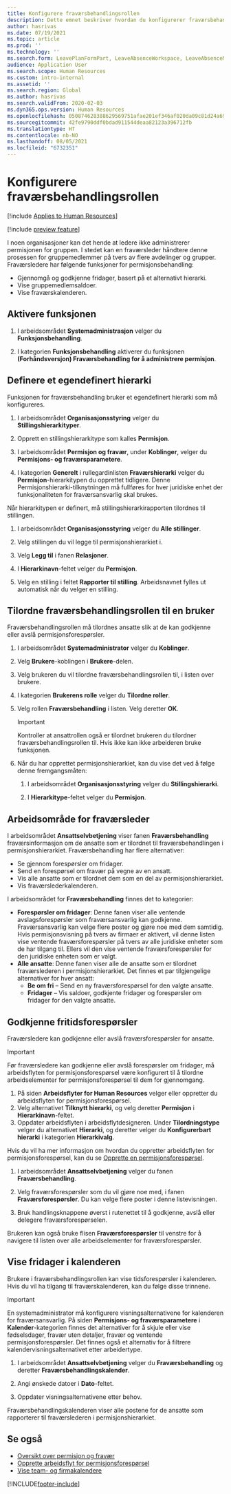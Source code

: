 ```yaml
---
title: Konfigurere fraværsbehandlingsrollen
description: Dette emnet beskriver hvordan du konfigurerer fraværsbehandlingsrollen for administrasjon av ansattpermisjon.
author: hasrivas
ms.date: 07/19/2021
ms.topic: article
ms.prod: ''
ms.technology: ''
ms.search.form: LeavePlanFormPart, LeaveAbsenceWorkspace, LeaveAbsenceManager
audience: Application User
ms.search.scope: Human Resources
ms.custom: intro-internal
ms.assetid: ''
ms.search.region: Global
ms.author: hasrivas
ms.search.validFrom: 2020-02-03
ms.dyn365.ops.version: Human Resources
ms.openlocfilehash: 050874628388629569751afae201ef346af020da09c81d24a69e1a4b5eb41b6f
ms.sourcegitcommit: 42fe9790ddf0bdad911544deaa82123a396712fb
ms.translationtype: HT
ms.contentlocale: nb-NO
ms.lasthandoff: 08/05/2021
ms.locfileid: "6732351"
---
```

# <a name="configure-the-absence-manager-role"></a>Konfigurere fraværsbehandlingsrollen

[!include [Applies to Human Resources](../includes/applies-to-hr.md)]

[!include [preview feature](./includes/preview-feature.md)]

I noen organisasjoner kan det hende at ledere ikke administrerer permisjonen for gruppen. I stedet kan en fraværsleder håndtere denne prosessen for gruppemedlemmer på tvers av flere avdelinger og grupper. Fraværsledere har følgende funksjoner for permisjonsbehandling:

- Gjennomgå og godkjenne fridager, basert på et alternativt hierarki.
- Vise gruppemedlemsaldoer.
- Vise fraværskalenderen.

## <a name="turn-on-the-feature"></a>Aktivere funksjonen

1. I arbeidsområdet **Systemadministrasjon** velger du **Funksjonsbehandling**.

2. I kategorien **Funksjonsbehandling** aktiverer du funksjonen **(Forhåndsversjon) Fraværsbehandling for å administrere permisjon**.

## <a name="define-a-custom-hierarchy"></a>Definere et egendefinert hierarki

Funksjonen for fraværsbehandling bruker et egendefinert hierarki som må konfigureres.

1. I arbeidsområdet **Organisasjonsstyring** velger du **Stillingshierarkityper**.

2. Opprett en stillingshierarkitype som kalles **Permisjon**.

3. I arbeidsområdet **Permisjon og fravær**, under **Koblinger**, velger du **Permisjons- og fraværsparametere**.

4. I kategorien **Generelt** i rullegardinlisten **Fraværshierarki** velger du **Permisjon**-hierarkitypen du opprettet tidligere. Denne Permisjonshierarki-tilknytningen må fullføres for hver juridiske enhet der funksjonaliteten for fraværsansvarlig skal brukes.

Når hierarkitypen er definert, må stillingshierarkirapporten tilordnes til stillingen.

1. I arbeidsområdet **Organisasjonsstyring** velger du **Alle stillinger**.

2. Velg stillingen du vil legge til permisjonshierarkiet i.

3. Velg **Legg til** i fanen **Relasjoner**.

4. I **Hierarkinavn**-feltet velger du **Permisjon**.

5. Velg en stilling i feltet **Rapporter til stilling**. Arbeidsnavnet fylles ut automatisk når du velger en stilling.

## <a name="assign-the-absence-manager-role-to-a-user"></a>Tilordne fraværsbehandlingsrollen til en bruker

Fraværsbehandlingsrollen må tilordnes ansatte slik at de kan godkjenne eller avslå permisjonsforespørsler.

1. I arbeidsområdet **Systemadministrator** velger du **Koblinger**.

2. Velg **Brukere**-koblingen i **Brukere**-delen.

3. Velg brukeren du vil tilordne fraværsbehandlingsrollen til, i listen over brukere.

4. I kategorien **Brukerens rolle** velger du **Tilordne roller**.

5. Velg rollen **Fraværsbehandling** i listen. Velg deretter **OK**.

    > [!IMPORTANT]
    > Kontroller at ansattrollen også er tilordnet brukeren du tilordner fraværsbehandlingsrollen til. Hvis ikke kan ikke arbeideren bruke funksjonen.

6. Når du har opprettet permisjonshierarkiet, kan du vise det ved å følge denne fremgangsmåten:

    1. I arbeidsområdet **Organisasjonsstyring** velger du **Stillingshierarki**.
    
    2. I **Hierarkitype**-feltet velger du **Permisjon**.

## <a name="absence-manager-workspace"></a>Arbeidsområde for fraværsleder

I arbeidsområdet **Ansattselvbetjening** viser fanen **Fraværsbehandling** fraværsinformasjon om de ansatte som er tilordnet til fraværsbehandlingen i permisjonshierarkiet. Fraværsbehandling har flere alternativer: 
 - Se gjennom forespørsler om fridager.</br>
 - Send en forespørsel om fravær på vegne av en ansatt.</br>
 - Vis alle ansatte som er tilordnet dem som en del av permisjonshierarkiet.</br>
 - Vis fraværslederkalenderen.</br>

I arbeidsområdet for **Fraværsbehandling** finnes det to kategorier:
 - **Forespørsler om fridager**: Denne fanen viser alle ventende avslagsforespørsler som fraværsansvarlig kan godkjenne. Fraværsansvarlig kan velge flere poster og gjøre noe med dem samtidig. Hvis permisjonsvisning på tvers av firmaer er aktivert, vil denne listen vise ventende fraværsforespørsler på tvers av alle juridiske enheter som de har tilgang til. Ellers vil den vise ventende fraværsforespørsler for den juridiske enheten som er valgt. </br>
 - **Alle ansatte**: Denne fanen viser alle de ansatte som er tilordnet fraværslederen i permisjonshierarkiet. Det finnes et par tilgjengelige alternativer for hver ansatt:
    - **Be om fri** – Send en ny fraværsforespørsel for den valgte ansatte.</br>
    - **Fridager** – Vis saldoer, godkjente fridager og forespørsler om fridager for den valgte ansatte.</br>

## <a name="approve-time-off-requests"></a>Godkjenne fritidsforespørsler

Fraværsledere kan godkjenne eller avslå fraværsforespørsler for ansatte. 

> [!IMPORTANT]
> Før fraværsledere kan godkjenne eller avslå forespørsler om fridager, må arbeidsflyten for permisjonsforespørsel være konfigurert til å tilordne arbeidselementer for permisjonsforespørsel til dem for gjennomgang.
>
> 1. På siden **Arbeidsflyter for Human Resources** velger eller oppretter du arbeidsflyten for permisjonsforespørsel.
> 2. Velg alternativet **Tilknytt hierarki**, og velg deretter **Permisjon** i **Hierarkinavn**-feltet.
> 3. Oppdater arbeidsflyten i arbeidsflytdesigneren. Under **Tilordningstype** velger du alternativet **Hierarki**, og deretter velger du **Konfigurerbart hierarki** i kategorien **Hierarkivalg**.
>
> Hvis du vil ha mer informasjon om hvordan du oppretter arbeidsflyten for permisjonsforespørsel, kan du se [Opprette en permisjonsforespørsel](hr-leave-and-absence-workflow.md).

1. I arbeidsområdet **Ansattselvbetjening** velger du fanen **Fraværsbehandling**.

2. Velg fraværsforespørsler som du vil gjøre noe med, i fanen **Fraværsforespørsler**. Du kan velge flere poster i denne listevisningen.

3. Bruk handlingsknappene øverst i rutenettet til å godkjenne, avslå eller delegere fraværsforespørselen. 

Brukeren kan også bruke flisen **Fraværsforespørsler** til venstre for å navigere til listen over alle arbeidselementer for fraværsforespørsler. 

## <a name="view-time-off-in-the-calendar"></a>Vise fridager i kalenderen

Brukere i fraværsbehandlingsrollen kan vise tidsforespørsler i kalenderen. Hvis du vil ha tilgang til fraværskalenderen, kan du følge disse trinnene.

> [!IMPORTANT]
> En systemadministrator må konfigurere visningsalternativene for kalenderen for fraværsansvarlig. På siden **Permisjons- og fraværsparametere** i **Kalender**-kategorien finnes det alternativer for å skjule eller vise fødselsdager, fravær uten detaljer, fravær og ventende permisjonsforespørsler. Det finnes også et alternativ for å filtrere kalendervisningsalternativet etter arbeidertype.

1. I arbeidsområdet **Ansattselvbetjening** velger du **Fraværsbehandling** og deretter **Fraværsbehandlingskalender**.

2. Angi ønskede datoer i **Dato**-feltet.

3. Oppdater visningsalternativene etter behov.

Fraværsbehandlingskalenderen viser alle postene for de ansatte som rapporterer til fraværslederen i permisjonshierarkiet.

## <a name="see-also"></a>Se også

- [Oversikt over permisjon og fravær](hr-leave-and-absence-overview.md)
- [Opprette arbeidsflyt for permisjonsforespørsel](hr-leave-and-absence-workflow.md)
- [Vise team- og firmakalendere](hr-employee-self-service-calendar.md)

[!INCLUDE[footer-include](../includes/footer-banner.md)]
